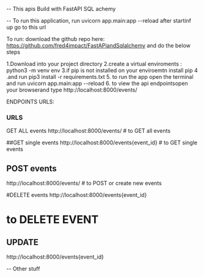 -- This apis Build with FastAPI SQL achemy 

-- To run this application, run
uvicorn app.main:app --reload
after startinf up go to this url

To run:  download the github repo here:
https://github.com/fred4impact/FastAPiandSqlalchemy
and  do the  below steps 

1.Download into your project directory 
2.create a virtual enviroments : python3 -m venv env
3.if pip is not installed on your enviroemtn install pip
4 .and run  pip3 install -r requirements.txt
5. to run the app open the terminal and run uvicorn app.main:app --reload
6. to view the api endpointsopen your browserand type http://localhost:8000/events/

ENDPOINTS URLS:

### URLS ### 
GET ALL events 
http://localhost:8000/events/ # to GET all events

##GET single events 
http://localhost:8000/events{event_id}  # to GET single events 

## POST events
http://localhost:8000/events/ # to POST or create new events

#DELETE events
http://localhost:8000/events{event_id}
 # to DELETE EVENT

## UPDATE
 http://localhost:8000/events{event_id}


-- Other stuff 
